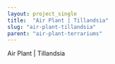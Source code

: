 ```yaml
---
layout: project_single
title:  "Air Plant | Tillandsia"
slug: "air-plant-tillandsia"
parent: "air-plant-terrariums"
---
```

Air Plant | Tillandsia